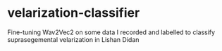 # velarization-classifier
Fine-tuning Wav2Vec2 on some data I recorded and labelled to classify suprasegemental velarization in Lishan Didan
